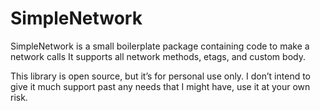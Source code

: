 # SimpleNetwork
SimpleNetwork is a small boilerplate package containing code to make a network calls
It supports all network methods, etags, and custom body.

This library is open source, but it’s for personal use only. I don’t intend to give it much support past any needs that I might have, use it at your own risk.
